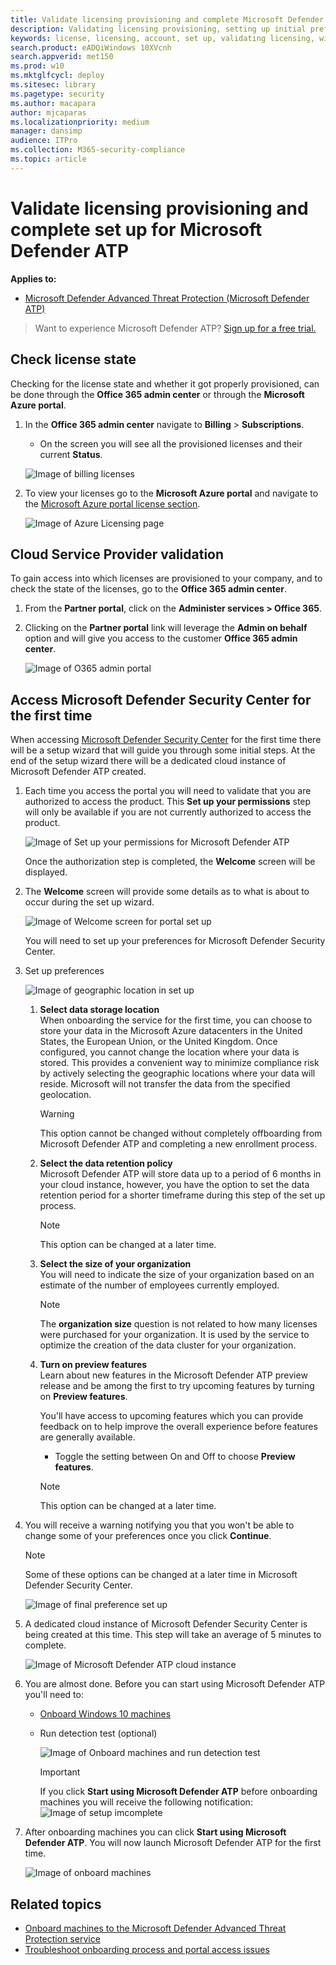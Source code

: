 ```yaml
---
title: Validate licensing provisioning and complete Microsoft Defender ATP set up
description: Validating licensing provisioning, setting up initial preferences, and completing the user set up for Microsoft Defender Advanced Threat Protection portal.
keywords: license, licensing, account, set up, validating licensing, windows defender atp
search.product: eADQiWindows 10XVcnh
search.appverid: met150
ms.prod: w10
ms.mktglfcycl: deploy
ms.sitesec: library
ms.pagetype: security
ms.author: macapara
author: mjcaparas
ms.localizationpriority: medium
manager: dansimp
audience: ITPro
ms.collection: M365-security-compliance 
ms.topic: article
---
```


# Validate licensing provisioning and complete set up for Microsoft Defender ATP

**Applies to:**

- [Microsoft Defender Advanced Threat Protection (Microsoft Defender ATP)](https://go.microsoft.com/fwlink/p/?linkid=2069559)


>Want to experience Microsoft Defender ATP? [Sign up for a free trial.](https://www.microsoft.com/en-us/WindowsForBusiness/windows-atp?ocid=docs-wdatp-validatelicense-abovefoldlink)

## Check license state

Checking for the license state and whether it got properly provisioned, can be done through the **Office 365 admin center** or through the **Microsoft Azure portal**.

1. In the **Office 365 admin center** navigate to **Billing** > **Subscriptions**.

   - On the screen you will see all the provisioned licenses and their current **Status**.

   ![Image of billing licenses](images/atp-billing-subscriptions.png)

2. To view your licenses go to the **Microsoft Azure portal** and navigate to the [Microsoft Azure portal license section](https://portal.azure.com/#blade/Microsoft_AAD_IAM/LicensesMenuBlade/Products).

   ![Image of Azure Licensing page](images/atp-licensing-azure-portal.png)

## Cloud Service Provider validation

To gain access into which licenses are provisioned to your company, and to check the state of the licenses, go to the **Office 365 admin center**.

1. From the **Partner portal**, click on the **Administer services > Office 365**.

2. Clicking on the **Partner portal** link will leverage the **Admin on behalf** option and will give you access to the customer **Office 365 admin center**.

   ![Image of O365 admin portal](images/atp-O365-admin-portal-customer.png)

## Access Microsoft Defender Security Center for the first time

When accessing [Microsoft Defender Security Center](https://SecurityCenter.Windows.com) for the first time there will be a setup wizard that will guide you through some initial steps. At the end of the setup wizard there will be a dedicated cloud instance of Microsoft Defender ATP created.

1. Each time you access the portal you will need to validate that you are authorized to access the product. This **Set up your permissions** step will only be available if you are not currently authorized to access the product.

    ![Image of Set up your permissions for Microsoft Defender ATP](images/atp-setup-permissions-wdatp-portal.png)

	Once the authorization step is completed, the **Welcome** screen will be displayed.

2. The **Welcome** screen will provide some details as to what is about to occur during the set up wizard.

    ![Image of Welcome screen for portal set up](images/welcome1.png)

	You will need to set up your preferences for Microsoft Defender Security Center.

3. Set up preferences
    
    ![Image of geographic location in set up](images/setup-preferences.png)

   1. **Select data storage location** <br> When onboarding the service for the first time, you can choose to store your data in the Microsoft Azure datacenters in the United States, the European Union, or the United Kingdom. Once configured, you cannot change the location where your data is stored. This provides a convenient way to minimize compliance risk by actively selecting the geographic locations where your data will reside. Microsoft will not transfer the data from the specified geolocation.

    	> [!WARNING]
    	> This option cannot be changed without completely offboarding from Microsoft Defender ATP and completing a new enrollment process.

   2. **Select the data retention policy** <br> Microsoft Defender ATP will store data up to a period of 6 months in your cloud instance, however, you have the option to set the data retention period for a shorter timeframe during this step of the set up process.

      > [!NOTE]
      > This option can be changed at a later time.

   3. **Select the size of your organization** <br> You will need to indicate the size of your organization based on an estimate of the number of employees currently employed.

      > [!NOTE]
      > The **organization size** question is not related to how many licenses were purchased for your organization. It is used by the service to optimize the creation of the data cluster for your organization.

   4. **Turn on preview features** <br> Learn about new features in the Microsoft Defender ATP preview release and be among the first to try upcoming features by turning on **Preview features**.

	    You'll have access to upcoming features which you can provide feedback on to help improve the overall experience before features are generally available.

      - Toggle the setting between On and Off to choose **Preview features**.

      > [!NOTE]
      > This option can be changed at a later time.

4. You will receive a warning notifying you that you won't be able to change some of your preferences once you click **Continue**.

	> [!NOTE]
	> Some of these options can be changed at a later time in Microsoft Defender Security Center.

    ![Image of final preference set up](images/setup-preferences2.png)

5. A dedicated cloud instance of Microsoft Defender Security Center is being created at this time. This step will take an average of 5 minutes to complete.

    ![Image of Microsoft Defender ATP cloud instance](images/creating-account.png)

6. You are almost done. Before you can start using Microsoft Defender ATP you'll need to:

   - [Onboard Windows 10 machines](configure-endpoints.md)

   - Run detection test (optional)

     ![Image of Onboard machines and run detection test](images/atp-onboard-endpoints-run-detection-test.png)

     > [!IMPORTANT]
     > If you click **Start using Microsoft Defender ATP** before onboarding machines you will receive the following notification:
     > ![Image of setup imcomplete](images/atp-setup-incomplete.png)

7. After onboarding machines you can click **Start using Microsoft Defender ATP**. You will now launch Microsoft Defender ATP for the first time.

    ![Image of onboard machines](images/atp-onboard-endpoints-WDATP-portal.png)

## Related topics
- [Onboard machines to the Microsoft Defender Advanced Threat Protection service](onboard-configure.md)
- [Troubleshoot onboarding process and portal access issues](troubleshoot-onboarding-error-messages.md)
